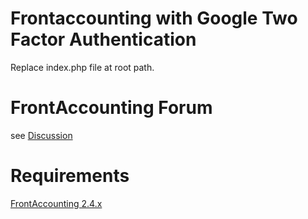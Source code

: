 # Frontaccounting with Google Two Factor Authentication
Replace index.php file at root path.


# FrontAccounting Forum
see [Discussion](https://frontaccounting.com/punbb/viewtopic.php?id=9510)


# Requirements
[FrontAccounting 2.4.x](http://frontaccounting.com/)
